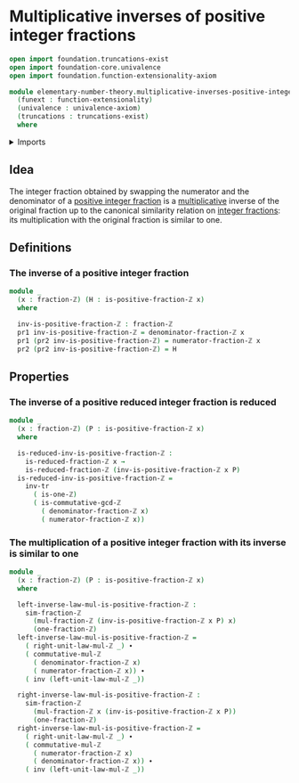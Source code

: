 # Multiplicative inverses of positive integer fractions

```agda
open import foundation.truncations-exist
open import foundation-core.univalence
open import foundation.function-extensionality-axiom

module elementary-number-theory.multiplicative-inverses-positive-integer-fractions
  (funext : function-extensionality)
  (univalence : univalence-axiom)
  (truncations : truncations-exist)
  where
```

<details><summary>Imports</summary>

```agda
open import elementary-number-theory.greatest-common-divisor-integers funext univalence truncations
open import elementary-number-theory.integer-fractions funext univalence truncations
open import elementary-number-theory.integers
open import elementary-number-theory.multiplication-integer-fractions funext univalence truncations
open import elementary-number-theory.multiplication-integers funext univalence truncations
open import elementary-number-theory.positive-integer-fractions funext univalence truncations
open import elementary-number-theory.reduced-integer-fractions funext univalence truncations

open import foundation.dependent-pair-types
open import foundation.identity-types funext
open import foundation.transport-along-identifications
```

</details>

## Idea

The integer fraction obtained by swapping the numerator and the denominator of a
[positive integer fraction](elementary-number-theory.positive-integer-fractions.md)
is a
[multiplicative](elementary-number-theory.multiplication-integer-fractions.md)
inverse of the original fraction up to the canonical similarity relation on
[integer fractions](elementary-number-theory.integer-fractions.md): its
multiplication with the original fraction is similar to one.

## Definitions

### The inverse of a positive integer fraction

```agda
module _
  (x : fraction-ℤ) (H : is-positive-fraction-ℤ x)
  where

  inv-is-positive-fraction-ℤ : fraction-ℤ
  pr1 inv-is-positive-fraction-ℤ = denominator-fraction-ℤ x
  pr1 (pr2 inv-is-positive-fraction-ℤ) = numerator-fraction-ℤ x
  pr2 (pr2 inv-is-positive-fraction-ℤ) = H
```

## Properties

### The inverse of a positive reduced integer fraction is reduced

```agda
module _
  (x : fraction-ℤ) (P : is-positive-fraction-ℤ x)
  where

  is-reduced-inv-is-positive-fraction-ℤ :
    is-reduced-fraction-ℤ x →
    is-reduced-fraction-ℤ (inv-is-positive-fraction-ℤ x P)
  is-reduced-inv-is-positive-fraction-ℤ =
    inv-tr
      ( is-one-ℤ)
      ( is-commutative-gcd-ℤ
        ( denominator-fraction-ℤ x)
        ( numerator-fraction-ℤ x))
```

### The multiplication of a positive integer fraction with its inverse is similar to one

```agda
module _
  (x : fraction-ℤ) (P : is-positive-fraction-ℤ x)
  where

  left-inverse-law-mul-is-positive-fraction-ℤ :
    sim-fraction-ℤ
      (mul-fraction-ℤ (inv-is-positive-fraction-ℤ x P) x)
      (one-fraction-ℤ)
  left-inverse-law-mul-is-positive-fraction-ℤ =
    ( right-unit-law-mul-ℤ _) ∙
    ( commutative-mul-ℤ
      ( denominator-fraction-ℤ x)
      ( numerator-fraction-ℤ x)) ∙
    ( inv (left-unit-law-mul-ℤ _))

  right-inverse-law-mul-is-positive-fraction-ℤ :
    sim-fraction-ℤ
      (mul-fraction-ℤ x (inv-is-positive-fraction-ℤ x P))
      (one-fraction-ℤ)
  right-inverse-law-mul-is-positive-fraction-ℤ =
    ( right-unit-law-mul-ℤ _) ∙
    ( commutative-mul-ℤ
      ( numerator-fraction-ℤ x)
      ( denominator-fraction-ℤ x)) ∙
    ( inv (left-unit-law-mul-ℤ _))
```

